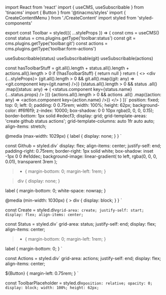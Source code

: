 import React from 'react'
import { useCMS, useSubscribable } from 'tinacms'
import { Button } from '@tinacms/styles'
import { CreateContentMenu } from './CreateContent'
import styled from 'styled-components'

export const Toolbar = styled(({ ...styleProps }) => {
  const cms = useCMS()
  const status = cms.plugins.getType('toolbar:status')
  const git = cms.plugins.getType('toolbar:git')
  const actions = cms.plugins.getType('toolbar:form-actions')

  useSubscribable(status)
  useSubscribable(git)
  useSubscribable(actions)

  const hasToolbarStuff =
    git.all().length + status.all().length + actions.all().length > 0
  if (!hasToolbarStuff) {
    return null
  }
  return (
    <>
      <ToolbarPlaceholder />
      <div {...styleProps}>
        <Create>
          <CreateContentMenu />
        </Create>
        <Github>
          {git.all().length > 0 &&
            git.all().map((git: any) => <git.component key={git.name} />)}
        </Github>
        <Status>
          {status.all().length > 0 &&
            status
              .all()
              .map((status: any) => (
                <status.component key={status.name} {...status.props} />
              ))}
        </Status>
        <Actions>
          {actions.all().length > 0 &&
            actions
              .all()
              .map((action: any) => <action.component key={action.name} />)}
        </Actions>
      </div>
    </>
  )
})`
  position: fixed;
  top: 0;
  left: 0;
  padding: 0 0.75rem;
  width: 100%;
  height: 62px;
  background-color: #f6f6f9;
  z-index: 10000;
  box-shadow: 0 0 10px rgba(0, 0, 0, 0.15);
  border-bottom: 1px solid #edecf3;
  display: grid;
  grid-template-areas: 'create github status actions';
  grid-template-columns: auto 1fr auto auto;
  align-items: stretch;

  @media (max-width: 1029px) {
    label {
      display: none;
    }
  }
`

const Github = styled.div`
  display: flex;
  align-items: center;
  justify-self: end;
  padding-right: 0.75rem;
  border-right: 1px solid white;
  box-shadow: inset -1px 0 0 #e1ddec;
  background-image: linear-gradient(
    to left,
    rgba(0, 0, 0, 0.01),
    transparent 3rem
  );

  > * {
    margin-bottom: 0;
    margin-left: 1rem;
  }

  > div {
    display: none;
  }

  label {
    margin-bottom: 0;
    white-space: nowrap;
  }

  @media (min-width: 1030px) {
    > div {
      display: block;
    }
  }
`

const Create = styled.div`
  grid-area: create;
  justify-self: start;
  display: flex;
  align-items: center;
`

const Status = styled.div`
  grid-area: status;
  justify-self: end;
  display: flex;
  align-items: center;

  > * {
    margin-bottom: 0;
    margin-left: 1rem;
  }

  label {
    margin-bottom: 0;
  }
`

const Actions = styled.div`
  grid-area: actions;
  justify-self: end;
  display: flex;
  align-items: center;

  ${Button} {
    margin-left: 0.75rem;
  }
`

const ToolbarPlaceholder = styled.div`
  position: relative;
  opacity: 0;
  display: block;
  width: 100%;
  height: 62px;
`
